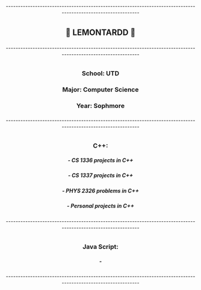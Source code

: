 ###### <div align="center">--------------------------------------------------------------------------------------------------------------</div>
## <div align="center">🍋 LEMONTARDD 🍋</div>
###### <div align="center">--------------------------------------------------------------------------------------------------------------</div>
### <div align="center">School: UTD</div>
### <div align="center">Major: Computer Science</div>
### <div align="center">Year: Sophmore</div>
###### <div align="center">--------------------------------------------------------------------------------------------------------------</div>
### <div align="center">C++: </div>
##### <div align="center">- CS 1336 projects in C++</div>
##### <div align="center">- CS 1337 projects in C++</div>
##### <div align="center">- PHYS 2326 problems in C++</div>
##### <div align="center">- Personal projects in C++</div>
###### <div align="center">--------------------------------------------------------------------------------------------------------------</div>
### <div align="center">Java Script:</div>
##### <div align="center">-</div>
###### <div align="center">--------------------------------------------------------------------------------------------------------------</div>

